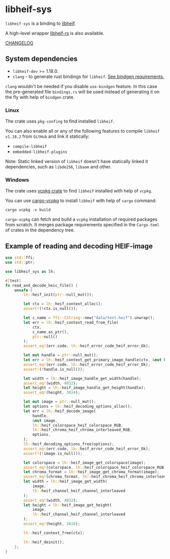 # libheif-sys

`libheif-sys` is a binding to [libheif](https://github.com/strukturag/libheif).

A high-level wrapper [libheif-rs](https://github.com/Cykooz/libheif-rs) is also
available.

[CHANGELOG](https://github.com/Cykooz/libheif-sys/blob/master/CHANGELOG.md)

## System dependencies

- `libheif-dev` >= 1.18.0.
- `clang` - to generate rust bindings for `libheif`.
  [See bindgen requirements.](https://rust-lang.github.io/rust-bindgen/requirements.html)

`clang` wouldn't be needed if you disable `use-bindgen` feature.
In this case the pre-generated file `bindings.rs` will be used
instead of generating it on the fly with help of `bindgen` crate.

### Linux

The crate uses `pkg-confing` to find installed `libheif`.

You can also enable all or any of the following features to compile
`libheif v1.18.2` from `GitHub` and link it statically:

- `compile-libheif`
- `embedded-libheif-plugins`

<div class="warning">

Note: Static linked version of `libheif` doesn't have statically linked
it dependencies, such as `libde256`, `libaom` and other.

</div>

### Windows

The crate uses [vcpkg crate](https://crates.io/crates/vcpkg)
to find `libheif` installed with help of `vcpkg`.

You can use [cargo-vcpkg](https://crates.io/crates/cargo-vcpkg)
to install `libheif` with help of `cargo` command:

```shell
cargo vcpkg -v build
```

`cargo-vcpkg` can fetch and build a `vcpkg` installation of required
packages from scratch. It merges package requirements specified in
the `Cargo.toml` of crates in the dependency tree.

## Example of reading and decoding HEIF-image

```rust
use std::ffi;
use std::ptr;

use libheif_sys as lh;

#[test]
fn read_and_decode_heic_file() {
    unsafe {
        lh::heif_init(ptr::null_mut());

        let ctx = lh::heif_context_alloc();
        assert!(!ctx.is_null());

        let c_name = ffi::CString::new("data/test.heif").unwrap();
        let err = lh::heif_context_read_from_file(
            ctx,
            c_name.as_ptr(),
            ptr::null()
        );
        assert_eq!(err.code, lh::heif_error_code_heif_error_Ok);

        let mut handle = ptr::null_mut();
        let err = lh::heif_context_get_primary_image_handle(ctx, &mut handle);
        assert_eq!(err.code, lh::heif_error_code_heif_error_Ok);
        assert!(!handle.is_null());

        let width = lh::heif_image_handle_get_width(handle);
        assert_eq!(width, 4032);
        let height = lh::heif_image_handle_get_height(handle);
        assert_eq!(height, 3024);

        let mut image = ptr::null_mut();
        let options = lh::heif_decoding_options_alloc();
        let err = lh::heif_decode_image(
            handle,
            &mut image,
            lh::heif_colorspace_heif_colorspace_RGB,
            lh::heif_chroma_heif_chroma_interleaved_RGB,
            options,
        );
        lh::heif_decoding_options_free(options);
        assert_eq!(err.code, lh::heif_error_code_heif_error_Ok);
        assert!(!image.is_null());

        let colorspace = lh::heif_image_get_colorspace(image);
        assert_eq!(colorspace, lh::heif_colorspace_heif_colorspace_RGB);
        let chroma_format = lh::heif_image_get_chroma_format(image);
        assert_eq!(chroma_format, lh::heif_chroma_heif_chroma_interleaved_RGB);
        let width = lh::heif_image_get_width(
            image,
            lh::heif_channel_heif_channel_interleaved
        );
        assert_eq!(width, 4032);
        let height = lh::heif_image_get_height(
            image,
            lh::heif_channel_heif_channel_interleaved
        );
        assert_eq!(height, 3024);

        lh::heif_context_free(ctx);

        lh::heif_deinit();
    };
}
```
